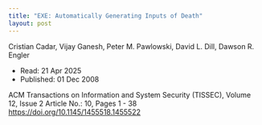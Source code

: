 ```yaml
---
title: "EXE: Automatically Generating Inputs of Death"
layout: post
---
```


Cristian Cadar, Vijay Ganesh, Peter M. Pawlowski, David L. Dill, Dawson R. Engler

* Read: 21 Apr 2025
* Published: 01 Dec 2008

ACM Transactions on Information and System Security (TISSEC), Volume 12, Issue 2
Article No.: 10, Pages 1 - 38
https://doi.org/10.1145/1455518.1455522

